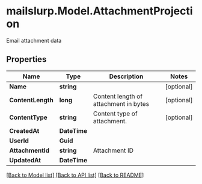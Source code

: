 # mailslurp.Model.AttachmentProjection
Email attachment data
## Properties

Name | Type | Description | Notes
------------ | ------------- | ------------- | -------------
**Name** | **string** |  | [optional] 
**ContentLength** | **long** | Content length of attachment in bytes | [optional] 
**ContentType** | **string** | Content type of attachment. | [optional] 
**CreatedAt** | **DateTime** |  | 
**UserId** | **Guid** |  | 
**AttachmentId** | **string** | Attachment ID | 
**UpdatedAt** | **DateTime** |  | 

[[Back to Model list]](../README#documentation-for-models) [[Back to API list]](../README#documentation-for-api-endpoints) [[Back to README]](../README)

